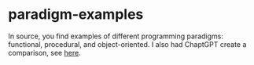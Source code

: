# paradigm-examples

In source, you find examples of different programming paradigms: functional, procedural, and object-oriented. I also had ChaptGPT create a comparison, see [here](https://chat.openai.com/share/0eba0988-7d5a-4ea4-b05f-5fa0d54bd7f3).